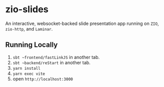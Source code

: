 # zio-slides

An interactive, websocket-backed slide presentation app running on `ZIO`, `zio-http`, and `Laminar`.

## Running Locally

1. `sbt ~frontend/fastLinkJS` in another tab.
2. `sbt ~backend/reStart` in another tab.
3. `yarn install`
4. `yarn exec vite`
5. open `http://localhost:3000`
